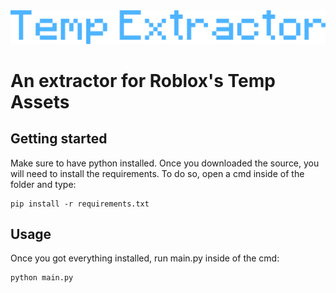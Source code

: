 
<picture>
 <source media="(prefers-color-scheme: dark)" srcset="/GitAssets/Layer_1.png">
 <source media="(prefers-color-scheme: light)" srcset="/GitAssets/Layer_1.png">
 <img src="/GitAssets/Layer_1.png">
</picture>

# **An extractor for Roblox's Temp Assets**
## Getting started

Make sure to have python installed. Once you downloaded the source, you will need to install the requirements. To do so, open a cmd inside of the folder and type:

```
pip install -r requirements.txt
```
## Usage

Once you got everything installed, run main.py inside of the cmd:

```
python main.py
```
